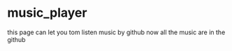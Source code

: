 # music_player
this page can let you tom listen music by github 
now all the music are in the github
